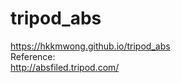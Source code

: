# tripod_abs
https://hkkmwong.github.io/tripod_abs<br>
Reference:<br>
http://absfiled.tripod.com/<br>
